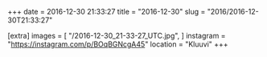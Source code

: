 +++
date = 2016-12-30 21:33:27
title = "2016-12-30"
slug = "2016/2016-12-30T21:33:27"

[extra]
images = [
    "/2016-12-30_21-33-27_UTC.jpg",
]
instagram = "https://instagram.com/p/BOqBGNcgA45"
location = "Kluuvi"
+++

